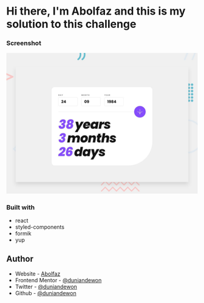 # Hi there, I'm Abolfaz and this is my solution to this challenge 

### Screenshot

![](./design/desktop-preview.jpg)

### Built with

- react
- styled-components
- formik
- yup 

## Author

- Website - [Abolfaz](https://www.mohammadbaragbah.com)
- Frontend Mentor - [@duniandewon](https://www.frontendmentor.io/profile/duniandewon)
- Twitter - [@duniandewon](https://www.twitter.com/duniandewon)
- Github - [@duniandewon](https://www.github.com/duniandewon)